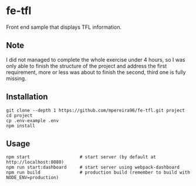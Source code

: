 # fe-tfl
Front end sample that displays TFL information.

## Note
I did not managed to complete the whole exercise under 4 hours, so I was only able to finish the structure of the project and address the first requirement, more or less was about to finish the second, third one is fully missing. 

## Installation

```
git clone --depth 1 https://github.com/mpereira96/fe-tfl.git project
cd project
cp .env-example .env
npm install
```

## Usage

```
npm start                   # start server (by default at http://localhost:8080)
npm run start:dashboard     # start server using webpack-dashboard
npm run build               # production build (remember to build with NODE_ENV=production)
```